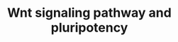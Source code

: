 ---
annotations:
- id: PW:0000201
  parent: signaling pathway
  type: Pathway Ontology
  value: Wnt signaling, canonical pathway
authors:
- Nsalomonis
- MaintBot
- Ddigles
- Egonw
- Mkutmon
- Lli9
- AlexanderPico
- DeSl
- Eweitz
citedin:
- link: PMC5484588
  title: Deconstructing Olfactory Stem Cell Trajectories at Single Cell Resolution
    (2017)
communities: []
description: This pathway was adapted from several resources and is designed to provide
  a theoretical frame-work for examining  Wnt signaling and interacting components
  in the context of embryonic stem-cell pluripotency and self-renewal.  A central
  organizing theme of this pathway are known drug targets which promote self-renewal
  or pluripotency (BIO and IQ-1)  and implicated upstream regulators of the core pluripotency
  transcriptional components (e.g. Nanog).  It should be noted  that it is unclear
  whether all the depicted components participate in this pathway in human embryonic
  stem cells.  Interactions and object/gene groups for the pathway exist for the majority
  of components.
last-edited: 2021-05-23
organisms:
- Mus musculus
redirect_from:
- /index.php/Pathway:WP723
- /instance/WP723
revision: null
schema-jsonld:
- '@context': https://schema.org/
  '@id': https://wikipathways.github.io/pathways/WP723.html
  '@type': Dataset
  creator:
    '@type': Organization
    name: WikiPathways
  description: This pathway was adapted from several resources and is designed to
    provide a theoretical frame-work for examining  Wnt signaling and interacting
    components in the context of embryonic stem-cell pluripotency and self-renewal.  A
    central organizing theme of this pathway are known drug targets which promote
    self-renewal or pluripotency (BIO and IQ-1)  and implicated upstream regulators
    of the core pluripotency transcriptional components (e.g. Nanog).  It should be
    noted  that it is unclear whether all the depicted components participate in this
    pathway in human embryonic stem cells.  Interactions and object/gene groups for
    the pathway exist for the majority of components.
  keywords:
  - Apc
  - Axin1
  - Axin2
  - Ccnd1
  - Ccnd2
  - Ccnd3
  - Cd44
  - Crebbp
  - Csnk1e
  - Ctbp1
  - Ctbp2
  - Ctnnb1
  - Ctnnd1
  - Dvl1
  - Dvl2
  - Dvl3
  - Ep300
  - Fbxw2
  - Fosl1
  - Foxd3
  - Frat1
  - Fzd1
  - Fzd2
  - Fzd3
  - Fzd4
  - Fzd5
  - Fzd6
  - Fzd7
  - Fzd8
  - Fzd9
  - Groucho
  - Gsk3b
  - Jun
  - Ldlr
  - Lef1
  - Lrp5
  - Lrp6
  - Map3k7
  - Mapk10
  - Mapk9
  - Mmp7
  - Myc
  - Nanog
  - Nfya
  - Nkd1
  - Nkd2
  - Nlk
  - Pafah1b1
  - Plau
  - Pou5f1
  - Ppard
  - Ppm1j
  - Ppp2ca
  - Ppp2cb
  - Ppp2r1a
  - Ppp2r1b
  - Ppp2r2a
  - Ppp2r2b
  - Ppp2r2c
  - Ppp2r2d
  - Ppp2r4
  - Ppp2r5c
  - Ppp2r5e
  - Prkca
  - Prkcb
  - Prkcc
  - Prkcd
  - Prkce
  - Prkch
  - Prkci
  - Prkcq
  - Prkcz
  - Prkd1
  - Racgap1
  - Rhoa
  - Sox2
  - Tcf1
  - Tcf2
  - Tcf3
  - Tcf4
  - Trp53
  - Wnt1
  - Wnt10a
  - Wnt10b
  - Wnt11
  - Wnt16
  - Wnt2
  - Wnt2b
  - Wnt3
  - Wnt3a
  - Wnt4
  - Wnt5a
  - Wnt5b
  - Wnt6
  - Wnt7a
  - Wnt7b
  - Wnt9b
  - Zbtb33
  license: CC0
  name: Wnt signaling pathway and pluripotency
seo: CreativeWork
title: Wnt signaling pathway and pluripotency
wpid: WP723
---